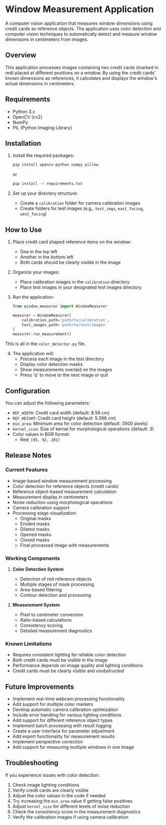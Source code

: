 # Window Measurement Application

A computer vision application that measures window dimensions using credit cards as reference objects. The application uses color detection and computer vision techniques to automatically detect and measure window dimensions in centimeters from images.

## Overview

This application processes images containing two credit cards (marked in red) placed at different positions on a window. By using the credit cards' known dimensions as references, it calculates and displays the window's actual dimensions in centimeters.

## Requirements

* Python 3.x
* OpenCV (cv2)
* NumPy
* PIL (Python Imaging Library)

## Installation

1. Install the required packages:
   ```bash
   pip install opencv-python numpy pillow
   ```
   or
   ```bash
   pip install -r requirements.txt
   ```

2. Set up your directory structure:
   * Create a `calibration` folder for camera calibration images
   * Create folders for test images (e.g., `test_imgs`, `east_facing`, `west_facing`)

## How to Use

1. Place credit card shaped reference items on the window:
   * One in the top left
   * Another in the bottom left
   * Both cards should be clearly visible in the image

2. Organize your images:
   * Place calibration images in the `calibration` directory
   * Place test images in your designated test images directory

3. Run the application:
   ```python
   from window_measurer import WindowMeasurer

   measurer = WindowMeasurer(
       calibration_path='path/to/calibration',
       test_images_path='path/to/test/images'
   )
   measurer.run_measurement()
   ```
This is all in the `color_detector.py` file.

4. The application will:
   * Process each image in the test directory
   * Display color detection masks
   * Show measurements overlaid on the images
   * Press 'q' to move to the next image or quit

## Configuration

You can adjust the following parameters:

* `REF_WIDTH`: Credit card width (default: 8.56 cm)
* `REF_HEIGHT`: Credit card height (default: 5.398 cm)
* `min_area`: Minimum area for color detection (default: 3500 pixels)
* `kernel_size`: Size of kernel for morphological operations (default: 3)
* Color values in BGR format:
  * Red: `[95, 92, 201]`

## Release Notes

### Current Features

* Image-based window measurement processing
* Color detection for reference objects (credit cards)
* Reference object-based measurement calculation
* Measurement display in centimeters
* Noise reduction using morphological operations
* Camera calibration support
* Processing stage visualization:
  * Original masks
  * Eroded masks
  * Dilated masks
  * Opened masks
  * Closed masks
  * Final processed image with measurements

### Working Components

1. **Color Detection System**
   * Detection of red reference objects
   * Multiple stages of mask processing
   * Area-based filtering
   * Contour detection and processing

2. **Measurement System**
   * Pixel to centimeter conversion
   * Ratio-based calculations
   * Consistency scoring
   * Detailed measurement diagnostics

### Known Limitations

* Requires consistent lighting for reliable color detection
* Both credit cards must be visible in the image
* Performance depends on image quality and lighting conditions
* Credit cards must be clearly visible and unobstructed

## Future Improvements

* Implement real-time webcam processing functionality
* Add support for multiple color markers
* Develop automatic camera calibration optimization
* Include error handling for various lighting conditions
* Add support for different reference object types
* Implement batch processing with result logging
* Create a user interface for parameter adjustment
* Add export functionality for measurement results
* Implement perspective correction
* Add support for measuring multiple windows in one image

## Troubleshooting

If you experience issues with color detection:

1. Check image lighting conditions
2. Verify credit cards are clearly visible
3. Adjust the color values in the code if needed
4. Try increasing the `min_area` value if getting false positives
5. Adjust `kernel_size` for different levels of noise reduction
6. Check the consistency score in the measurement diagnostics
7. Verify the calibration images if using camera calibration
